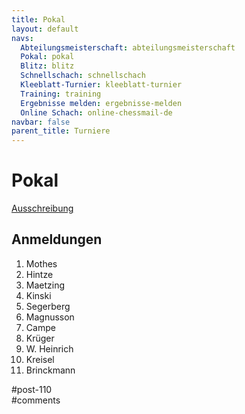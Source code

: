 ```yaml
---
title: Pokal 
layout: default
navs:
  Abteilungsmeisterschaft: abteilungsmeisterschaft
  Pokal: pokal
  Blitz: blitz
  Schnellschach: schnellschach
  Kleeblatt-Turnier: kleeblatt-turnier
  Training: training
  Ergebnisse melden: ergebnisse-melden
  Online Schach: online-chessmail-de
navbar: false
parent_title: Turniere
---
```

<div class="post-110 page type-page status-publish hentry" id="post-110">
<h1 class="entry-title">Pokal</h1>
<div class="entry-content">
<p><a href="https://www.narva-schach.de/wordpress/wp-content/uploads/2022/12/Pokal-2023.pdf">Ausschreibung</a></p>
<h2>Anmeldungen</h2>
<ol>
<li>Mothes</li>
<li>Hintze</li>
<li>Maetzing</li>
<li>Kinski</li>
<li>Segerberg</li>
<li>Magnusson</li>
<li>Campe</li>
<li>Krüger</li>
<li>W. Heinrich</li>
<li>Kreisel</li>
<li>Brinckmann</li>
</ol>
</div><!-- .entry-content -->
</div> #post-110 
<div id="comments">
</div> #comments 
